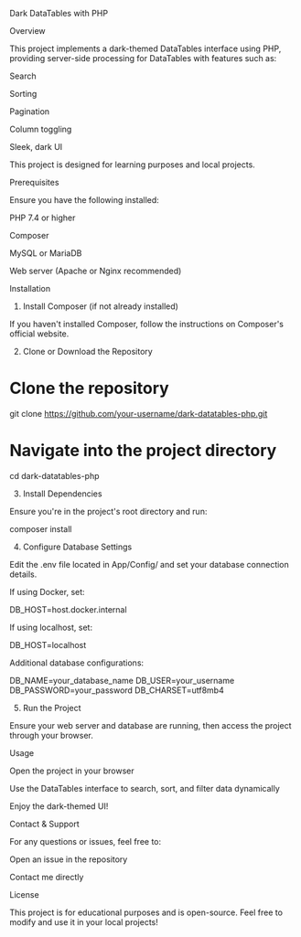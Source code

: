 Dark DataTables with PHP

Overview

This project implements a dark-themed DataTables interface using PHP, providing server-side processing for DataTables with features such as:

Search

Sorting

Pagination

Column toggling

Sleek, dark UI

This project is designed for learning purposes and local projects.

Prerequisites

Ensure you have the following installed:

PHP 7.4 or higher

Composer

MySQL or MariaDB

Web server (Apache or Nginx recommended)

Installation

1. Install Composer (if not already installed)

If you haven't installed Composer, follow the instructions on Composer's official website.

2. Clone or Download the Repository

# Clone the repository

git clone https://github.com/your-username/dark-datatables-php.git

# Navigate into the project directory

cd dark-datatables-php

3. Install Dependencies

Ensure you're in the project's root directory and run:

composer install

4. Configure Database Settings

Edit the .env file located in App/Config/ and set your database connection details.

If using Docker, set:

DB_HOST=host.docker.internal

If using localhost, set:

DB_HOST=localhost

Additional database configurations:

DB_NAME=your_database_name
DB_USER=your_username
DB_PASSWORD=your_password
DB_CHARSET=utf8mb4

5. Run the Project

Ensure your web server and database are running, then access the project through your browser.

Usage

Open the project in your browser

Use the DataTables interface to search, sort, and filter data dynamically

Enjoy the dark-themed UI!

Contact & Support

For any questions or issues, feel free to:

Open an issue in the repository

Contact me directly

License

This project is for educational purposes and is open-source. Feel free to modify and use it in your local projects!

